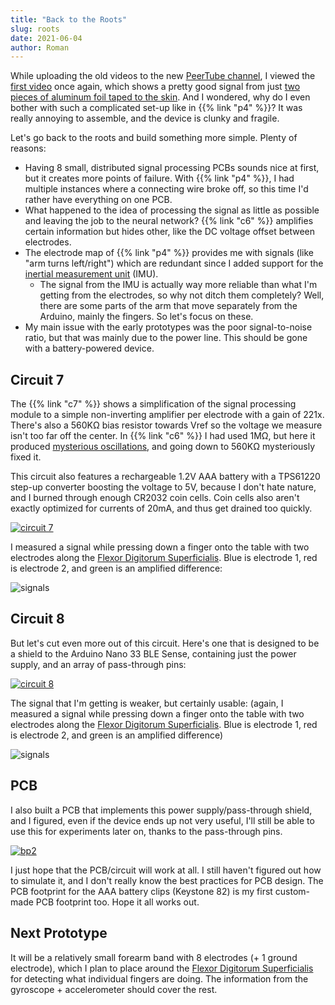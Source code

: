 ```yaml
---
title: "Back to the Roots"
slug: roots
date: 2021-06-04
author: Roman
---
```


While uploading the old videos to the new [PeerTube
channel](https://peertube.linuxrocks.online/video-channels/psylink/videos), I
viewed the [first
video](https://peertube.linuxrocks.online/videos/watch/24bec96b-2945-419b-96fb-0bc91185d99b)
once again, which shows a pretty good signal from just [two pieces of aluminum
foil taped to the skin](/p1).  And I wondered, why do I even bother with such a
complicated set-up like in {{% link "p4" %}}?  It was really annoying to
assemble, and the device is clunky and fragile.

Let's go back to the roots and build something more simple.  Plenty of reasons:

- Having 8 small, distributed signal processing PCBs sounds nice at first, but
  it creates more points of failure.  With {{% link "p4" %}}, I had multiple
  instances where a connecting wire broke off, so this time I'd rather have
  everything on one PCB.
- What happened to the idea of processing the signal as little as possible and
  leaving the job to the neural network?  {{% link "c6" %}} amplifies certain
  information but hides other, like the DC voltage offset between electrodes.
- The electrode map of {{% link "p4" %}} provides me with signals (like "arm
  turns left/right") which are redundant since I added support for the
  [inertial measurement unit](/blog/gyroscope) (IMU).
    - The signal from the IMU is actually way more reliable than what I'm
      getting from the electrodes, so why not ditch them completely?  Well,
      there are some parts of the arm that move separately from the Arduino,
      mainly the fingers.  So let's focus on these.
- My main issue with the early prototypes was the poor signal-to-noise ratio,
  but that was mainly due to the power line.  This should be gone with a
  battery-powered device.

## Circuit 7

The {{% link "c7" %}} shows a simplification of the signal processing module to
a simple non-inverting amplifier per electrode with a gain of 221x.  There's
also a 560KΩ bias resistor towards Vref so the voltage we measure isn't too far
off the center.  In {{% link "c6" %}} I had used 1MΩ, but here it produced
[mysterious oscillations](/img/blog/2021-06-03_oscillations.png), and going
down to 560KΩ mysteriously fixed it.

This circuit also features a rechargeable 1.2V AAA battery with a TPS61220
step-up converter boosting the voltage to 5V, because I don't hate nature, and
I burned through enough CR2032 coin cells.  Coin cells also aren't exactly
optimized for currents of 20mA, and thus get drained too quickly.

[![circuit 7](/img/circuits/c7.png)](/c7)

I measured a signal while pressing down a finger onto the table with two
electrodes along the [Flexor Digitorum Superficialis][]. Blue is electrode 1,
red is electrode 2, and green is an amplified difference:

![signals](/img/blog/2021-06-03_signals_c7.png)

## Circuit 8

But let's cut even more out of this circuit.  Here's one that is designed to be
a shield to the Arduino Nano 33 BLE Sense, containing just the power supply,
and an array of pass-through pins:

[![circuit 8](/img/circuits/c8.png)](/c8)

The signal that I'm getting is weaker, but certainly usable: (again, I measured
a signal while pressing down a finger onto the table with two electrodes along
the [Flexor Digitorum Superficialis][]. Blue is electrode 1, red is electrode
2, and green is an amplified difference)

![signals](/img/blog/2021-06-03_signals_c8.png)

## PCB

I also built a PCB that implements this power supply/pass-through shield, and I
figured, even if the device ends up not very useful, I'll still be able to use
this for experiments later on, thanks to the pass-through pins.

[![bp2](/img/boards/bp2.png)](/bp2)

I just hope that the PCB/circuit will work at all. I still haven't figured out
how to simulate it, and I don't really know the best practices for PCB design.
The PCB footprint for the AAA battery clips (Keystone 82) is my first
custom-made PCB footprint too.  Hope it all works out.

## Next Prototype

It will be a relatively small forearm band with 8 electrodes (+ 1 ground
electrode), which I plan to place around the [Flexor Digitorum
Superficialis](https://en.wikipedia.org/wiki/Flexor_digitorum_superficialis_muscle)
for detecting what individual fingers are doing.  The information from the
gyroscope + accelerometer should cover the rest.

[Flexor Digitorum Superficialis]: https://en.wikipedia.org/wiki/Flexor_digitorum_superficialis_muscle
